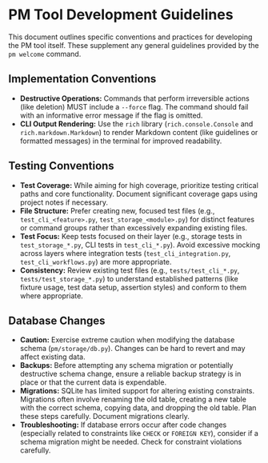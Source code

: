 # PM Tool Development Guidelines

This document outlines specific conventions and practices for developing the PM tool itself. These supplement any general guidelines provided by the `pm welcome` command.

## Implementation Conventions

- **Destructive Operations:** Commands that perform irreversible actions (like deletion) MUST include a `--force` flag. The command should fail with an informative error message if the flag is omitted.
- **CLI Output Rendering:** Use the `rich` library (`rich.console.Console` and `rich.markdown.Markdown`) to render Markdown content (like guidelines or formatted messages) in the terminal for improved readability.

## Testing Conventions

- **Test Coverage:** While aiming for high coverage, prioritize testing critical paths and core functionality. Document significant coverage gaps using project notes if necessary.
- **File Structure:** Prefer creating new, focused test files (e.g., `test_cli_<feature>.py`, `test_storage_<module>.py`) for distinct features or command groups rather than excessively expanding existing files.
- **Test Focus:** Keep tests focused on their layer (e.g., storage tests in `test_storage_*.py`, CLI tests in `test_cli_*.py`). Avoid excessive mocking across layers where integration tests (`test_cli_integration.py`, `test_cli_workflows.py`) are more appropriate.
- **Consistency:** Review existing test files (e.g., `tests/test_cli_*.py`, `tests/test_storage_*.py`) to understand established patterns (like fixture usage, test data setup, assertion styles) and conform to them where appropriate.

## Database Changes

- **Caution:** Exercise extreme caution when modifying the database schema (`pm/storage/db.py`). Changes can be hard to revert and may affect existing data.
- **Backups:** Before attempting any schema migration or potentially destructive schema change, ensure a reliable backup strategy is in place or that the current data is expendable.
- **Migrations:** SQLite has limited support for altering existing constraints. Migrations often involve renaming the old table, creating a new table with the correct schema, copying data, and dropping the old table. Plan these steps carefully. Document migrations clearly.
- **Troubleshooting:** If database errors occur after code changes (especially related to constraints like `CHECK` or `FOREIGN KEY`), consider if a schema migration might be needed. Check for constraint violations carefully.
